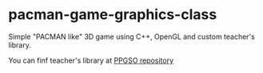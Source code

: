 # pacman-game-graphics-class

Simple "PACMAN like" 3D game using C++, OpenGL and custom teacher's library.

You can finf teacher's library at [PPGSO repository](https://github.com/drahosp/ppgso)

